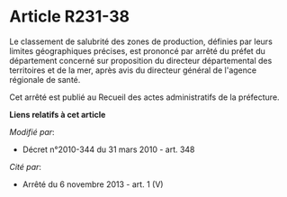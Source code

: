 # Article R231-38

Le classement de salubrité des zones de production, définies par leurs limites géographiques précises, est prononcé par
arrêté du préfet du département concerné sur proposition du directeur départemental des territoires et de la mer, après avis
du directeur général de l'agence régionale de santé.

Cet arrêté est publié au Recueil des actes administratifs de la préfecture.

**Liens relatifs à cet article**

_Modifié par_:

  - Décret n°2010-344 du 31 mars 2010 - art. 348

_Cité par_:

  - Arrêté du 6 novembre 2013 - art. 1 (V)
